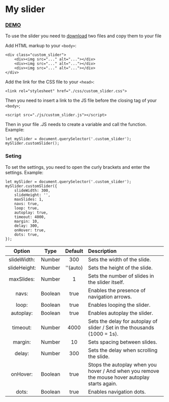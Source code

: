 # My slider

### <a href="https://ilyakavko.github.io/">DEMO</a>

To use the slider you need to <a href="https://github.com/IlyaKavko/Slider">download</a> two files and copy them to your file

Add HTML markup to your `<body>`:

    <div class="custom_slider">
        <div><img src="..." alt="..."></div>
        <div><img src="..." alt="..."></div>
        <div><img src="..." alt="..."></div>
    </div>

Add the link for the CSS file to your `<head>`:

    <link rel="stylesheet" href="./css/custom_slider.css">
    
Then you need to insert a link to the JS file before the closing tag of your `<body>`;

    <script src="./js/custom_slider.js"></script>
    
Then in your file .JS needs to create a variable and call the function. Example:

    let mySlider = document.querySelector('.custom_slider');
    mySlider.customSlider();
    
### Seting

To set the settings, you need to open the curly brackets and enter the settings. Example:
    
    let mySlider = document.querySelector('.custom_slider');
    mySlider.customSlider({
        slideWidth: 300,
        slideHeight: '',
        maxSlides: 1,
        navs: true,
        loop: true,
        autoplay: true,
        timeout: 4000,
        margin: 10,
        delay: 300,
        onHover: true,
        dots: true,
    });
  
Option          | Type            |Default           |        Description                       |
:-------------: | :-------------: | :--------------: | :--------------------------------        |
slideWidth:     | Number          | 300              | Sets the width of the slide.             |
slideHeight:    | Number          | ''(auto)         | Sets the height of the slide.            |
maxSlides:      | Number          | 1                | Sets the number of slides in the slider itself.|
navs:           | Boolean         | true             | Enables the presence of navigation arrows.|
loop:           | Boolean         | true             | Enables looping the slider.              |
autoplay:       | Boolean         | true             | Enables autoplay the slider.             |
timeout:        | Number          | 4000             | Sets the delay for autoplay of slider / Set in the thousands (1000 = 1s).|
margin:         | Number          | 10               | Sets spacing between slides.             |
delay:          | Number          | 300              | Sets the delay when scrolling the slide. |
onHover:        | Boolean         | true             | Stops the autoplay when you hover / And when you remove the mouse hover autoplay starts again.|
dots:           | Boolean         | true             | Enables navigation dots. |
